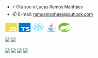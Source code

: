 - ⚡ Olá sou o Lucas Ramos Manhães
- 📫 E-mail: ramosmanhaes@outlook.com

<div style="display: inline_block">
  <img align="center" height="30" width="40" src="https://raw.githubusercontent.com/devicons/devicon/master/icons/javascript/javascript-plain.svg">
  <img align="center" height="30" width="40" src="https://raw.githubusercontent.com/devicons/devicon/master/icons/typescript/typescript-plain.svg">
  <img align="center" height="30" width="40" src="https://raw.githubusercontent.com/devicons/devicon/master/icons/react/react-original.svg">
  <img align="center" height="30" width="40" src="https://raw.githubusercontent.com/devicons/devicon/master/icons/java/java-original.svg">
  <img align="center" height="30" width="40" src="https://raw.githubusercontent.com/devicons/devicon/master/icons/spring/spring-original.svg"> 
</div>

<br>

<div>
    <img height="180em" src="https://github-readme-stats.vercel.app/api?username=lucasmanhaesr&show_icons=true&theme=dark">
    <img height="180em" src="https://github-readme-stats.vercel.app/api/top-langs/?username=lucasmanhaesr&layout=compact&theme=dark">
</div>

<br>

<div>
    <a href = "mailto:ramosmanhaes@outlook.com"><img src="https://img.shields.io/badge/Outlook-0078D4?logo=microsoft-outlook&logoColor=white&style=for-the-badge" target="_blank"></a>
    <a href="https://www.linkedin.com/in/lucasrmanhaes/" target="_blank"><img src="https://img.shields.io/badge/-LinkedIn-%230077B5?style=for-the-badge&logo=linkedin&logoColor=white" target="_blank"></a>
    <a href="https://instagram.com/lr.manhaes" target="_blank"><img src="https://img.shields.io/badge/-Instagram-%23E4405F?style=for-the-badge&logo=instagram&logoColor=white" target="_blank"></a>
    <a href="https://instagram.com/rafaballerini" target="_blank"><img src="https://img.shields.io/badge/-Whatsapp-%25D366?style=for-the-badge&logo=whatsapp&logoColor=white" target="_blank"></a>
</div>